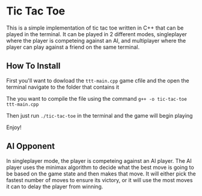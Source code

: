 # Tic Tac Toe

This is a simple implementation of tic tac toe written in C++ that can be played in the terminal. It can be played in 2 different modes, singleplayer where the player is competeing against an AI, and multiplayer where the player can play against a friend on the same terminal.

## How To Install

First you'll want to dowload the `ttt-main.cpp` game cfile and the open the terminal navigate to the folder that contains it

The you want to compile the file using the command `g++ -o tic-tac-toe ttt-main.cpp`

Then just run `./tic-tac-toe` in the terminal and the game will begin playing

Enjoy!

## AI Opponent

In singleplayer mode, the player is competeing against an AI player. The AI player uses the minimax algorithm to decide what the best move is going to be based on the game state and then makes that move. It will either pick the fastest number of moves to ensure its victory, or it will use the most moves it can to delay the player from winning.

